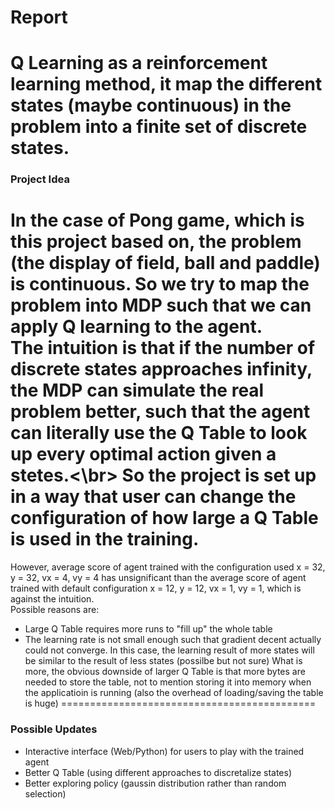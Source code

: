 # Report
Q Learning as a reinforcement learning method, it map the different states (maybe continuous) in the problem into a finite set of discrete states.</br>
============================================
### Project Idea
In the case of Pong game, which is this project based on, the problem (the display of field, ball and paddle) is continuous. So we try to map the problem into MDP such that we can apply Q learning to the agent.</br>
The intuition is that if the number of discrete states approaches infinity, the MDP can simulate the real problem better, such that the agent can literally use the Q Table to look up every optimal action given a stetes.<\br>
So the project is set up in a way that user can change the configuration of how large a Q Table is used in the training.
============================================
However, average score of agent trained with the configuration used x = 32, y = 32, vx = 4, vy = 4 has unsignificant than the average score of agent trained with default configuration x = 12, y = 12, vx = 1, vy = 1, which is against the intuition.</br>
Possible reasons are:
* Large Q Table requires more runs to "fill up" the whole table
* The learning rate is not small enough such that gradient decent actually could not converge. In this case, the learning result of more states will be similar to the result of less states (possilbe but not sure)
What is more, the obvious downside of larger Q Table is that more bytes are needed to store the table, not to mention storing it into memory when the applicatioin is running (also the overhead of loading/saving the table is huge)
============================================
### Possible Updates
* Interactive interface (Web/Python) for users to play with the trained agent
* Better Q Table (using different approaches to discretalize states)
* Better exploring policy (gaussin distribution rather than random selection)
